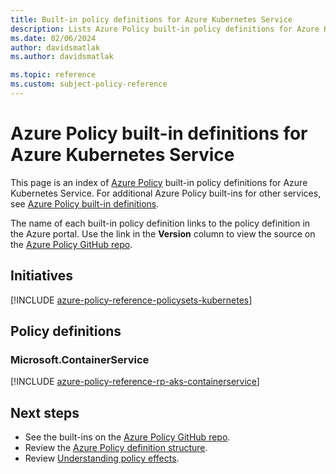 ```yaml
---
title: Built-in policy definitions for Azure Kubernetes Service
description: Lists Azure Policy built-in policy definitions for Azure Kubernetes Service. These built-in policy definitions provide common approaches to managing your Azure resources.
ms.date: 02/06/2024
author: davidsmatlak
ms.author: davidsmatlak

ms.topic: reference
ms.custom: subject-policy-reference
---
```

# Azure Policy built-in definitions for Azure Kubernetes Service

This page is an index of [Azure Policy](/azure/governance/policy/overview) built-in policy
definitions for Azure Kubernetes Service. For additional Azure Policy built-ins for other services,
see [Azure Policy built-in definitions](/azure/governance/policy/samples/built-in-policies).

The name of each built-in policy definition links to the policy definition in the Azure portal. Use
the link in the **Version** column to view the source on the
[Azure Policy GitHub repo](https://github.com/Azure/azure-policy).

## Initiatives

[!INCLUDE [azure-policy-reference-policysets-kubernetes](~/azure-policy-autogen-docs/includes/policy/reference/bycat/policysets-kubernetes.md)]

## Policy definitions

### Microsoft.ContainerService

[!INCLUDE [azure-policy-reference-rp-aks-containerservice](~/azure-policy-autogen-docs/includes/policy/reference/byrp/microsoft.containerservice.md)]

## Next steps

- See the built-ins on the [Azure Policy GitHub repo](https://github.com/Azure/azure-policy).
- Review the [Azure Policy definition structure](/azure/governance/policy/concepts/definition-structure).
- Review [Understanding policy effects](/azure/governance/policy/concepts/effects).


